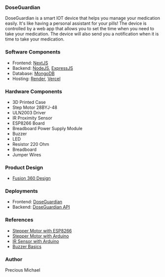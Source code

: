 ### DoseGuardian
DoseGuardian is a smart IOT device that helps you manage your medication easily. It's like having a personal assistant for your pills! 
The device is controlled by a web app that allows you to set the time when you need to take your medication. The device will also send you a notification when it is time to take your medication.

### Software Components
  * Frontend: [NextJS](https://nextjs.org/)
  * Backend: [NodeJS](https://nodejs.org/), [ExpressJS](https://expressjs.com/)
  * Database: [MongoDB](https://www.mongodb.com/)
  * Hosting: [Render](https://render.com/), [Vercel](https://vercel.com/)

### Hardware Components
- 3D Printed Case
- Step Motor 28BYJ-48
- ULN2003 Driver
- IR Proximity Sensor
- ESP8266 Board
- Breadboard Power Supply Module
- Buzzer
- LED
- Resistor 220 Ohm
- Breadboard
- Jumper Wires

### Product Design
- [Fusion 360 Design](https://a360.co/4cEBtbW)

<!-- ### Circuit Diagram
- [Circuit Diagram]()

### Process Discussion and Progress
- [Dose Guardian]() -->

### Deployments
- Frontend: [DoseGuardian](https://dose-guardian.vercel.app/)
- Backend: [DoseGuardian API](https://doseguardianapi.onrender.com)

### References
- [Stepper Motor with ESP8266](https://randomnerdtutorials.com/esp8266-nodemcu-stepper-motor-28byj-48-uln2003/)
- [Stepper Motor with Arduino](https://community.element14.com/products/arduino/arduino-projects/b/blog/posts/how-to-control-28byj-48-stepper-motor-with-uln2003-driver-and-arduino)
- [IR Sensor with Arduino](https://circuitdigest.com/microcontroller-projects/interfacing-ir-sensor-module-with-arduino)
- [Buzzer Basics](https://srituhobby.com/how-to-make-buzzer-sound-in-arduino-step-by-step-instructions/)

### Author
Precious Michael 


